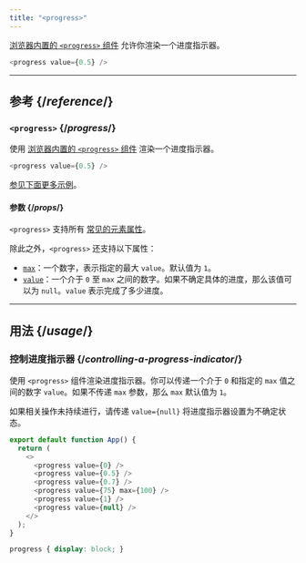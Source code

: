 ```yaml
---
title: "<progress>"
---
```


<Intro>

[浏览器内置的 `<progress>` 组件](https://developer.mozilla.org/zh-CN/docs/Web/HTML/Element/progress) 允许你渲染一个进度指示器。

```js
<progress value={0.5} />
```

</Intro>

<InlineToc />

---

## 参考 {/*reference*/}

### `<progress>` {/*progress*/}

使用 [浏览器内置的 `<progress>` 组件](https://developer.mozilla.org/zh-CN/docs/Web/HTML/Element/progress) 渲染一个进度指示器。

```js
<progress value={0.5} />
```

[参见下面更多示例](#usage)。

#### 参数 {/*props*/}

`<progress>` 支持所有 [常见的元素属性](/reference/react-dom/components/common#props)。

除此之外，`<progress>` 还支持以下属性：

- [`max`](https://developer.mozilla.org/zh-CN/docs/Web/HTML/Element/progress#attr-max)：一个数字，表示指定的最大 `value`。默认值为 `1`。
- [`value`](https://developer.mozilla.org/zh-CN/docs/Web/HTML/Element/progress#value)：一个介于 `0` 至 `max` 之间的数字。如果不确定具体的进度，那么该值可以为 `null`。`value` 表示完成了多少进度。

---

## 用法 {/*usage*/}

### 控制进度指示器 {/*controlling-a-progress-indicator*/}

使用 `<progress>` 组件渲染进度指示器。你可以传递一个介于 `0` 和指定的 `max` 值之间的数字 `value`。如果不传递 `max` 参数，那么 `max` 默认值为 `1`。

如果相关操作未持续进行，请传递 `value={null}` 将进度指示器设置为不确定状态。

<Sandpack>

```js
export default function App() {
  return (
    <>
      <progress value={0} />
      <progress value={0.5} />
      <progress value={0.7} />
      <progress value={75} max={100} />
      <progress value={1} />
      <progress value={null} />
    </>
  );
}
```

```css
progress { display: block; }
```

</Sandpack>
